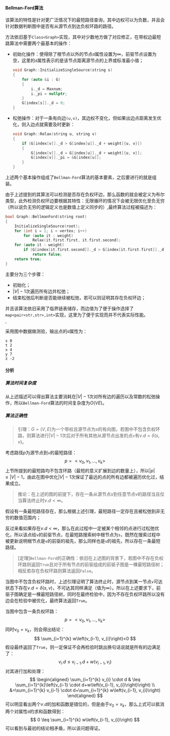 #### Bellman-Ford算法

该算法的特性是针对更广泛情况下的最短路径查询，其中边权可以为负数，并且会针对数据判断图中是否有从源节点到达负权环路的路径。

方法依旧基于`Class<Graph>`实现，其中对少数地方做了对应修正，在带权边最短路算法中需要两个最基本的操作：

- 初始化操作：使得除了根节点以外的节点`d`属性设置为$\infty$，前驱节点设置为空，这里的`d`属性表示的是该节点距离源节点的上界或标准最小值；

  ```cpp
  void Graph::InitializeSingleSource(string s)
  {
      for (auto &i : G)
      {
          i._d = Maxnum;
          i._pi = nullptr;
      }
      G[index[s]]._d = 0;
  }
  ```

- 松弛操作：对于一条有向边`(u,v)`，其边权不变化，但如果出边点距离发生优化，则入边点就需要及时更新：

  ```cpp
  void Graph::Relax(string u, string v)
  {
      if (G[index[v]]._d > G[index[u]]._d + weight[{u, v}])
      {
          G[index[v]]._d = G[index[u]]._d + weight[{u, v}];
          G[index[v]]._pi = &G[index[u]];
      }
  }
  ```

上述两个基本操作组成了`Bellman-Ford`算法的基本要素，之后要进行的就是组装。

由于上述提到的其算法可以检测是否存在负权环边，那么函数的就会被定义为布尔类型，此外检测负权环边要根据其特性：无限循环的情况下会被无限优化至负无穷（所以说负无穷的逻辑定义也是数值上定义同步的）,最终算法过程被描述为：

```cpp
bool Graph::BellmanFord(string root)
{
    InitializeSingleSource(root);
    for (int i = 1; i < vertex; i++)
        for (auto it : weight)
            Relax(it.first.first, it.first.second);
    for (auto it : weight)
        if (G[index[it.first.second]]._d > G[index[it.first.first]]._d + it.second)
            return false;
    return true;
}
```

主要分为三个步骤：

- 初始化；
- $|V|-1$次遍历所有边并松弛；
- 结束松弛后判断是否能继续被松弛，若可以则证明其存在负权环边；

并且该算法依旧采用了临界链表储存，而边值为了便于操作选择了`map<pair<str,str>,int>`实现，这里为了便于实现而并不代表实际性能。

<img src="C:\Users\SSW\Desktop\dsa.png" style="zoom:25%;" />

采用图中数据做测验，输出点的`d`属性为：

```
s 0
t 2
x 4
y 7
z -2
```

#### 分析

##### 算法时间复杂度

从上述描述可以得出算法主要消耗在$|V|-1$次对所有边的遍历以及常数的松弛操作，所以`Bellman-Ford`算法的时间复杂度为$O(VE)$。

##### 算法正确性

> 引理：$G=(V,E)$为一个带权且源节点为$s$的有向图，若图中不包含负权环路，则算法进行$|V|-1$次后对于所有其他从源节点出发的点`v`有$v.d=\delta(s,v)$。

考虑路径$p$为源节点到`v`的最短路径：
$$
p=<v_0,v_1,...,v_k>
$$
上节所提到的最短路均不包含环路（最短的意义扩展到边的数量上），所以$|p|\le |V|-1$，由此在图中优化$|V|-1$次保证了最远的点的所有边都被遍历优化过，结果成立。

> 推论：在上述的图的前提下，存在一条从源节点$s$到任意节点$v$的路径当且仅当算法终止时$v.d< \infty$。

假设有一条最短路径存在，那么根据上述引理，最短路径一定存在且被松弛到非无穷的数值范围内；

反过来看如果存在$v.d< \infty$，那么在此过程中一定被某个相邻的点进行过松弛优化，所以该点给`v`的前驱节点，在最短路搜索树中根节点为`s`，既然在搜索过程中被更新说明根节点是`v`的前驱的祖先，那么同样也是`v`的祖先，所以存在一条最短路径。

> [定理]`Bellman-Ford`的正确性：依旧在上述图的背景下，若图中不存在负权环路则返回`True`且对于所有节点的前驱组成的前驱子图是一棵最短路径树；相反若存在负权环路则算法返回`False`。

当图中不包含负权环路时，上述引理证明了算法终止时，源节点到某一节点`v`可达状态下存在$v.d=\delta(s,v)$，不可达其同样满足（值为$\infty$）。所以在上述要求下，前驱子图确定是一棵最短路径树，同时在最终检验中，因为不存在负权环路所以没有边会在检验中被优化，最终算法返回`True`。

当图中包含一条负权环路：
$$
p=<v_0,v_1,...,v_k>
$$
同时$v_0=v_k$，则会得出结论：
$$
\sum_{i=1}^{k} w\left(v_{i-1}, v_{i}\right)<0
$$
假设最终返回了`True`，则一定保证不会再检验时跳出换句话说就是所有的边满足了：
$$
v_{i} . d \leq v_{i-1} . d+w\left(v_{i-1}, v_{i}\right)
$$
对其进行加和处理：
$$
\begin{aligned}
\sum_{i=1}^{k} v_{i} \cdot d & \leq \sum_{i=1}^{k}\left(v_{i-1} \cdot d+w\left(v_{i-1}, v_{i}\right)\right) \\
&=\sum_{i=1}^{k} v_{i-1} \cdot d+\sum_{i=1}^{k} w\left(v_{i-1}, v_{i}\right)
\end{aligned}
$$
可以明显看出两个$v.d$的加和函数是错位的，但是由于$v_0=v_k$，那么上式可以抵消两个对属性`d`的求和函数得到：
$$
0 \leq \sum_{i=1}^{k} w\left(v_{i-1}, v_{i}\right)
$$
可以看到与最初的结论相矛盾，所以该问题得证。